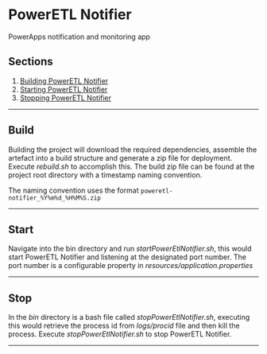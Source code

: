 # PowerETL Notifier
PowerApps notification and monitoring app



## Sections
1. [Building PowerETL Notifier](#build)
1. [Starting PowerETL Notifier](#start)
2. [Stopping PowerETL Notifier](#stop)


---

## Build
Building the project will download the required dependencies, assemble the artefact into a build structure and generate a zip file for deployment. Execute *rebuild.sh* to accomplish this. The build zip file can be found at the project root directory with a timestamp naming convention.  

The naming convention uses the format `poweretl-notifier_%Y%m%d_%H%M%S.zip`



---
## Start
Navigate into the bin directory and run *startPowerEtlNotifier.sh*, this would start PowerETL Notifier and listening at the designated port number. The port number is a configurable property in *resources/application.properties*

---
## Stop
In the *bin* directory is a bash file called *stopPowerEtlNotifier.sh*, executing this would retrieve the process id from *logs/procid* file and then kill the process. Execute *stopPowerEtlNotifier.sh* to stop PowerETL Notifier. 

---



